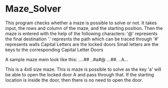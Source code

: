 # Maze_Solver
This program checks whether a maze is possible to solve or not.
It takes input, the rows and column of the maze, and the starting position.
Then the maze is entered with the help of the following characters:
'@' represents the final destination
'.' represnts the path which can be traced through
'#' represents walls
Capital Letters are the locked doors
Small letters are the keys to the corresponding Capital Letter Doors

A sample maze mein look like this:
....##
..#a#@
...##.
..A...

This is a 4x6 size maze.
This is maze is possible to solve as the key 'a' will be able to open the locked door A and pass through that.
If the starting location is inside the door, then there is no need to open the door.
